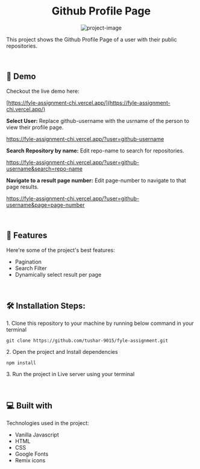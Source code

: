 <h1 align="center" id="title">Github Profile Page</h1>

<p align="center"><img src="https://socialify.git.ci/tushar-9015/fyle-assignment/image?language=1&amp;owner=1&amp;name=1&amp;stargazers=1&amp;theme=Light" alt="project-image"></p>

<p id="description">This project shows the Github Profile Page of a user with their public repositories.</p>

<br/>
<h2>🚀 Demo</h2>

<p>Checkout the live demo here:</p>

[https://fyle-assignment-chi.vercel.app/](https://fyle-assignment-chi.vercel.app/)

<p><strong>Select User:</strong> Replace github-username with the usrname of the person to view their profile page. </p>

https://fyle-assignment-chi.vercel.app/?user=github-username

<p><strong>Search Repository by name:</strong> Edit repo-name to search for repositories.</p>

https://fyle-assignment-chi.vercel.app/?user=github-username&search=repo-name

<p><strong>Navigate to a result page number:</strong> Edit page-number to navigate to that page results.</p>

https://fyle-assignment-chi.vercel.app/?user=github-username&page=page-number

  
<br/>
<h2>🧐 Features</h2>

Here're some of the project's best features:

*   Pagination
*   Search Filter
*   Dynamically select result per page

<br/>
<h2>🛠️ Installation Steps:</h2>

<p>1. Clone this repository to your machine by running below command in your terminal</p>

```
git clone https://github.com/tushar-9015/fyle-assignment.git
```

<p>2. Open the project and Install dependencies</p>

```
npm install
```

<p>3. Run the project in Live server using your terminal</p>

  <br/>
<h2>💻 Built with</h2>

Technologies used in the project:

*   Vanilla Javascript
*   HTML
*   CSS
*   Google Fonts
*   Remix icons
